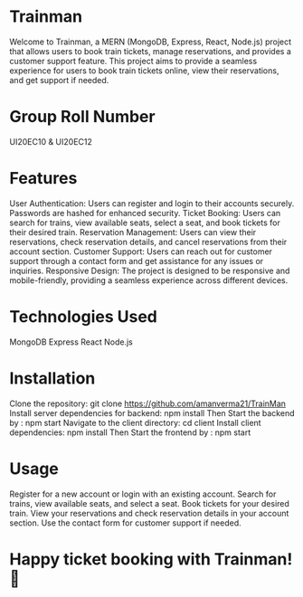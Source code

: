 # Trainman 
Welcome to Trainman, a MERN (MongoDB, Express, React, Node.js) project that allows users to book train tickets, manage reservations, and provides a customer support feature. This project aims to provide a seamless experience for users to book train tickets online, view their reservations, and get support if needed.

# Group Roll Number 
UI20EC10 & UI20EC12

# Features
User Authentication: Users can register and login to their accounts securely. Passwords are hashed for enhanced security.
Ticket Booking: Users can search for trains, view available seats, select a seat, and book tickets for their desired train.
Reservation Management: Users can view their reservations, check reservation details, and cancel reservations from their account section.
Customer Support: Users can reach out for customer support through a contact form and get assistance for any issues or inquiries.
Responsive Design: The project is designed to be responsive and mobile-friendly, providing a seamless experience across different devices.

# Technologies Used
MongoDB
Express
React
Node.js


# Installation
Clone the repository: git clone https://github.com/amanverma21/TrainMan
Install server dependencies for backend: npm install
Then Start the backend by : npm start
Navigate to the client directory: cd client
Install client dependencies: npm install
Then Start the frontend by : npm start

# Usage
Register for a new account or login with an existing account.
Search for trains, view available seats, and select a seat.
Book tickets for your desired train.
View your reservations and check reservation details in your account section.
Use the contact form for customer support if needed.





# Happy ticket booking with Trainman! 🚆
